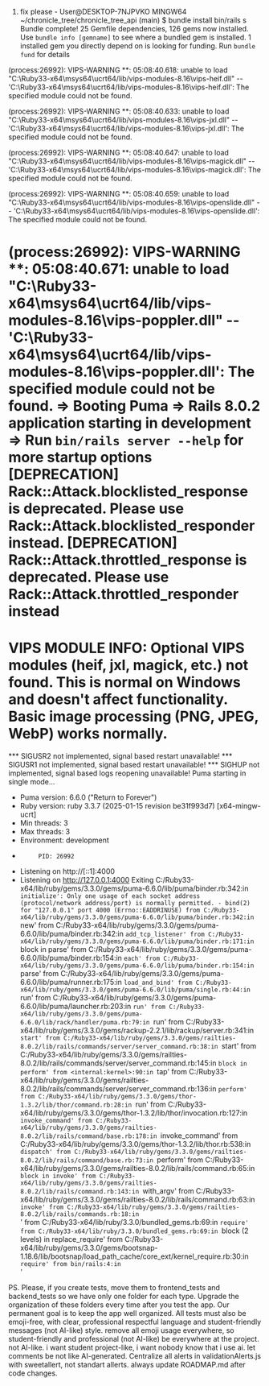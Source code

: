 1. fix please - User@DESKTOP-7NJPVKO MINGW64 ~/chronicle_tree/chronicle_tree_api (main)
$ bundle install
bin/rails s
Bundle complete! 25 Gemfile dependencies, 126 gems now installed.
Use `bundle info [gemname]` to see where a bundled gem is installed.
1 installed gem you directly depend on is looking for funding.
  Run `bundle fund` for details

(process:26992): VIPS-WARNING **: 05:08:40.618: unable to load "C:\Ruby33-x64\msys64\ucrt64/lib/vips-modules-8.16\vips-heif.dll" -- 'C:\Ruby33-x64\msys64\ucrt64/lib/vips-modules-8.16\vips-heif.dll': The specified module could not be found.

(process:26992): VIPS-WARNING **: 05:08:40.633: unable to load "C:\Ruby33-x64\msys64\ucrt64/lib/vips-modules-8.16\vips-jxl.dll" -- 'C:\Ruby33-x64\msys64\ucrt64/lib/vips-modules-8.16\vips-jxl.dll': The specified module could not be found.

(process:26992): VIPS-WARNING **: 05:08:40.647: unable to load "C:\Ruby33-x64\msys64\ucrt64/lib/vips-modules-8.16\vips-magick.dll" -- 'C:\Ruby33-x64\msys64\ucrt64/lib/vips-modules-8.16\vips-magick.dll': The specified module could not be found.

(process:26992): VIPS-WARNING **: 05:08:40.659: unable to load "C:\Ruby33-x64\msys64\ucrt64/lib/vips-modules-8.16\vips-openslide.dll" -- 'C:\Ruby33-x64\msys64\ucrt64/lib/vips-modules-8.16\vips-openslide.dll': The specified module could not be found.

(process:26992): VIPS-WARNING **: 05:08:40.671: unable to load "C:\Ruby33-x64\msys64\ucrt64/lib/vips-modules-8.16\vips-poppler.dll" -- 'C:\Ruby33-x64\msys64\ucrt64/lib/vips-modules-8.16\vips-poppler.dll': The specified module could not be found.
=> Booting Puma
=> Rails 8.0.2 application starting in development
=> Run `bin/rails server --help` for more startup options
[DEPRECATION] Rack::Attack.blocklisted_response is deprecated. Please use Rack::Attack.blocklisted_responder instead.
[DEPRECATION] Rack::Attack.throttled_response is deprecated. Please use Rack::Attack.throttled_responder instead
============================================================
VIPS MODULE INFO:
Optional VIPS modules (heif, jxl, magick, etc.) not found.
This is normal on Windows and doesn't affect functionality.
Basic image processing (PNG, JPEG, WebP) works normally.
============================================================
*** SIGUSR2 not implemented, signal based restart unavailable!
*** SIGUSR1 not implemented, signal based restart unavailable!
*** SIGHUP not implemented, signal based logs reopening unavailable!
Puma starting in single mode...
* Puma version: 6.6.0 ("Return to Forever")
* Ruby version: ruby 3.3.7 (2025-01-15 revision be31f993d7) [x64-mingw-ucrt]
*  Min threads: 3
*  Max threads: 3
*  Environment: development
*          PID: 26992
* Listening on http://[::1]:4000
* Listening on http://127.0.0.1:4000
Exiting
C:/Ruby33-x64/lib/ruby/gems/3.3.0/gems/puma-6.6.0/lib/puma/binder.rb:342:in `initialize': Only one usage of each socket address (protocol/network address/port) is normally permitted. - bind(2) for "127.0.0.1" port 4000 (Errno::EADDRINUSE)
        from C:/Ruby33-x64/lib/ruby/gems/3.3.0/gems/puma-6.6.0/lib/puma/binder.rb:342:in `new'
        from C:/Ruby33-x64/lib/ruby/gems/3.3.0/gems/puma-6.6.0/lib/puma/binder.rb:342:in `add_tcp_listener'
        from C:/Ruby33-x64/lib/ruby/gems/3.3.0/gems/puma-6.6.0/lib/puma/binder.rb:171:in `block in parse'
        from C:/Ruby33-x64/lib/ruby/gems/3.3.0/gems/puma-6.6.0/lib/puma/binder.rb:154:in `each'
        from C:/Ruby33-x64/lib/ruby/gems/3.3.0/gems/puma-6.6.0/lib/puma/binder.rb:154:in `parse'
        from C:/Ruby33-x64/lib/ruby/gems/3.3.0/gems/puma-6.6.0/lib/puma/runner.rb:175:in `load_and_bind'
        from C:/Ruby33-x64/lib/ruby/gems/3.3.0/gems/puma-6.6.0/lib/puma/single.rb:44:in `run'
        from C:/Ruby33-x64/lib/ruby/gems/3.3.0/gems/puma-6.6.0/lib/puma/launcher.rb:203:in `run'
        from C:/Ruby33-x64/lib/ruby/gems/3.3.0/gems/puma-6.6.0/lib/rack/handler/puma.rb:79:in `run'
        from C:/Ruby33-x64/lib/ruby/gems/3.3.0/gems/rackup-2.2.1/lib/rackup/server.rb:341:in `start'
        from C:/Ruby33-x64/lib/ruby/gems/3.3.0/gems/railties-8.0.2/lib/rails/commands/server/server_command.rb:38:in `start'
        from C:/Ruby33-x64/lib/ruby/gems/3.3.0/gems/railties-8.0.2/lib/rails/commands/server/server_command.rb:145:in `block in perform'
        from <internal:kernel>:90:in `tap'
        from C:/Ruby33-x64/lib/ruby/gems/3.3.0/gems/railties-8.0.2/lib/rails/commands/server/server_command.rb:136:in `perform'
        from C:/Ruby33-x64/lib/ruby/gems/3.3.0/gems/thor-1.3.2/lib/thor/command.rb:28:in `run'
        from C:/Ruby33-x64/lib/ruby/gems/3.3.0/gems/thor-1.3.2/lib/thor/invocation.rb:127:in `invoke_command'
        from C:/Ruby33-x64/lib/ruby/gems/3.3.0/gems/railties-8.0.2/lib/rails/command/base.rb:178:in `invoke_command'
        from C:/Ruby33-x64/lib/ruby/gems/3.3.0/gems/thor-1.3.2/lib/thor.rb:538:in `dispatch'
        from C:/Ruby33-x64/lib/ruby/gems/3.3.0/gems/railties-8.0.2/lib/rails/command/base.rb:73:in `perform'
        from C:/Ruby33-x64/lib/ruby/gems/3.3.0/gems/railties-8.0.2/lib/rails/command.rb:65:in `block in invoke'
        from C:/Ruby33-x64/lib/ruby/gems/3.3.0/gems/railties-8.0.2/lib/rails/command.rb:143:in `with_argv'
        from C:/Ruby33-x64/lib/ruby/gems/3.3.0/gems/railties-8.0.2/lib/rails/command.rb:63:in `invoke'
        from C:/Ruby33-x64/lib/ruby/gems/3.3.0/gems/railties-8.0.2/lib/rails/commands.rb:18:in `<main>'
        from C:/Ruby33-x64/lib/ruby/3.3.0/bundled_gems.rb:69:in `require'
        from C:/Ruby33-x64/lib/ruby/3.3.0/bundled_gems.rb:69:in `block (2 levels) in replace_require'
        from C:/Ruby33-x64/lib/ruby/gems/3.3.0/gems/bootsnap-1.18.6/lib/bootsnap/load_path_cache/core_ext/kernel_require.rb:30:in `require'
        from bin/rails:4:in `<main>'


PS. Please, if you create tests, move them to frontend_tests and backend_tests so we have only one folder for each type. Upgrade the organization of these folders every time after you test the app. Our permanent goal is to keep the app well organized. All tests must also be emoji-free, with clear, professional respectful language and student-friendly messages (not AI-like) style. remove all emoji usage everywhere, so student-friendly and professional (not AI-like) be everywhere at the project. not AI-like. i want student project-like, i want nobody know that i use ai. let comments be not like AI-generated. Centralize all alerts in validationAlerts.js with sweetallert, not standart allerts. always update ROADMAP.md after code changes.
